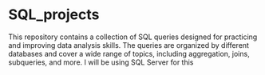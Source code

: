 # SQL_projects
This repository contains a collection of SQL queries designed for practicing and improving data analysis skills. The queries are organized by different databases and cover a wide range of topics, including aggregation, joins, subqueries, and more. I will be using SQL Server for this
